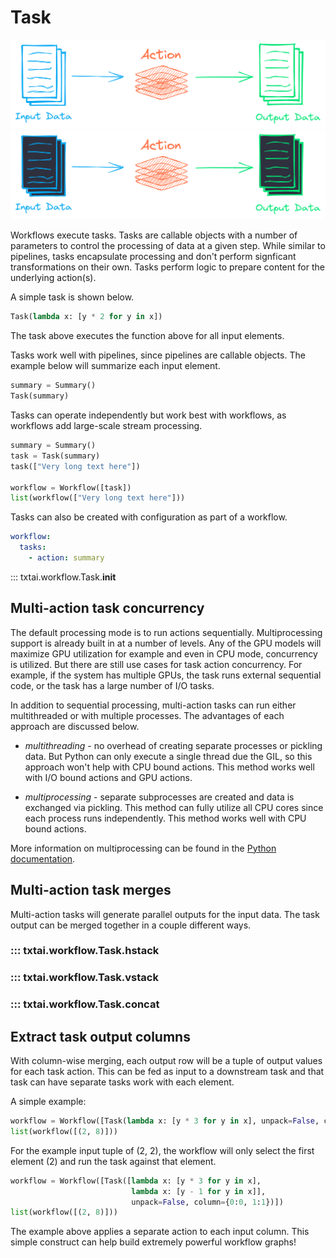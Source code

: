 # Task

![task](../images/task.png#only-light)
![task](../images/task-dark.png#only-dark)

Workflows execute tasks. Tasks are callable objects with a number of parameters to control the processing of data at a given step. While similar to pipelines, tasks encapsulate processing and don't perform signficant transformations on their own. Tasks perform logic to prepare content for the underlying action(s).

A simple task is shown below.

```python
Task(lambda x: [y * 2 for y in x])
```

The task above executes the function above for all input elements.

Tasks work well with pipelines, since pipelines are callable objects. The example below will summarize each input element.

```python
summary = Summary()
Task(summary)
```

Tasks can operate independently but work best with workflows, as workflows add large-scale stream processing.

```python
summary = Summary()
task = Task(summary)
task(["Very long text here"])

workflow = Workflow([task])
list(workflow(["Very long text here"]))
```

Tasks can also be created with configuration as part of a workflow.

```yaml
workflow:
  tasks:
    - action: summary 
```

::: txtai.workflow.Task.__init__

## Multi-action task concurrency

The default processing mode is to run actions sequentially. Multiprocessing support is already built in at a number of levels. Any of the GPU models will maximize GPU utilization for example and even in CPU mode, concurrency is utilized. But there are still use cases for task action concurrency. For example, if the system has multiple GPUs, the task runs external sequential code, or the task has a large number of I/O tasks.

In addition to sequential processing, multi-action tasks can run either multithreaded or with multiple processes. The advantages of each approach are discussed below.

- *multithreading* - no overhead of creating separate processes or pickling data. But Python can only execute a single thread due the GIL, so this approach won't help with CPU bound actions. This method works well with I/O bound actions and GPU actions.

- *multiprocessing* - separate subprocesses are created and data is exchanged via pickling. This method can fully utilize all CPU cores since each process runs independently. This method works well with CPU bound actions.

More information on multiprocessing can be found in the [Python documentation](https://docs.python.org/3/library/multiprocessing.html).

## Multi-action task merges

Multi-action tasks will generate parallel outputs for the input data. The task output can be merged together in a couple different ways.

### ::: txtai.workflow.Task.hstack
### ::: txtai.workflow.Task.vstack
### ::: txtai.workflow.Task.concat

## Extract task output columns

With column-wise merging, each output row will be a tuple of output values for each task action. This can be fed as input to a downstream task and that task can have separate tasks work with each element.

A simple example:

```python
workflow = Workflow([Task(lambda x: [y * 3 for y in x], unpack=False, column=0)])
list(workflow([(2, 8)]))
```

For the example input tuple of (2, 2), the workflow will only select the first element (2) and run the task against that element. 

```python
workflow = Workflow([Task([lambda x: [y * 3 for y in x], 
                           lambda x: [y - 1 for y in x]],
                           unpack=False, column={0:0, 1:1})])
list(workflow([(2, 8)]))
```

The example above applies a separate action to each input column. This simple construct can help build extremely powerful workflow graphs!
